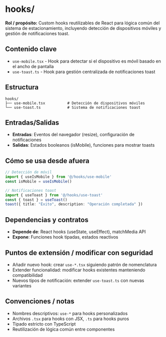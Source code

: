 # hooks/

**Rol / propósito:** Custom hooks reutilizables de React para lógica común del sistema de estacionamiento, incluyendo detección de dispositivos móviles y gestión de notificaciones toast.

## Contenido clave
- `use-mobile.tsx` - Hook para detectar si el dispositivo es móvil basado en el ancho de pantalla
- `use-toast.ts` - Hook para gestión centralizada de notificaciones toast

## Estructura

```
hooks/
├── use-mobile.tsx          # Detección de dispositivos móviles
└── use-toast.ts            # Sistema de notificaciones toast
```

## Entradas/Salidas

- **Entradas**: Eventos del navegador (resize), configuración de notificaciones
- **Salidas**: Estados booleanos (isMobile), funciones para mostrar toasts

## Cómo se usa desde afuera

```typescript
// Detección de móvil
import { useIsMobile } from '@/hooks/use-mobile'
const isMobile = useIsMobile()

// Notificaciones toast
import { useToast } from '@/hooks/use-toast'
const { toast } = useToast()
toast({ title: "Éxito", description: "Operación completada" })
```

## Dependencias y contratos

- **Depende de**: React hooks (useState, useEffect), matchMedia API
- **Expone**: Funciones hook tipadas, estados reactivos

## Puntos de extensión / modificar con seguridad

- Añadir nuevo hook: crear `use-*.tsx` siguiendo patrón de nomenclatura
- Extender funcionalidad: modificar hooks existentes manteniendo compatibilidad
- Nuevos tipos de notificación: extender `use-toast.ts` con nuevas variantes

## Convenciones / notas

- Nombres descriptivos: `use-*` para hooks personalizados
- Archivos `.tsx` para hooks con JSX, `.ts` para hooks puros
- Tipado estricto con TypeScript
- Reutilización de lógica común entre componentes
